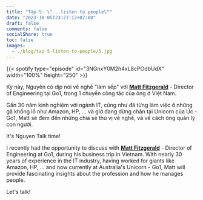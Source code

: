 ```yaml
---
title: "Tập 5: \"...listen to people\""
date: "2023-10-05T23:27:12+07:00"
draft: false
comments: false
socialShare: true
toc: false
images:
  - ./blog/tap-5-listen-to-people/5.jpg
---
```


{{< spotify type="episode" id="3NGnxY0M2h4xL8cPOdbUdX" width="100%" height="250" >}}

Kỳ này, Nguyên có dịp nói về nghề "làm sếp" với [__Matt Fitzgerald__](https://www.linkedin.com/in/matt-fitzgerald-b7b4523) - Director of Engineering tại Go1, trong 1 chuyến công tác của ông ở Việt Nam.<br>
<!--more-->

Gần 30 năm kinh nghiệm với ngành IT, cũng như đã từng làm việc ở những gã khổng lồ như Amazon, HP, ... và giờ đang dừng chân tại Unicorn của Úc - Go1, Matt sẽ đem đến những chia sẻ thú vị về nghề, và về cách ông quản lý con người.<br>

It's Nguyen Talk time!<br>

I recently had the opportunity to discuss with [__Matt Fitzgerald__](https://www.linkedin.com/in/matt-fitzgerald-b7b4523) - Director of Engineering at Go1, during his business trip in Vietnam.
With nearly 30 years of experience in the IT industry, having worked for giants like Amazon, HP, ... and now currently at Australia's Unicorn - Go1, Matt will provide fascinating insights about the profession and how he manages people.<br>

Let's talk!
